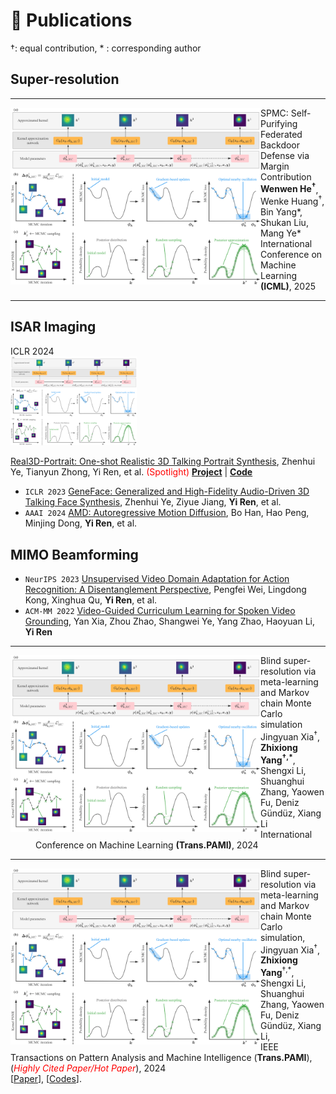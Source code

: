 
# 📝 Publications 
&dagger;: equal contribution, * : corresponding author

##  Super-resolution

<hr>

<dl>
  <dt><img align="left" width="400" src="./images/MLMC.png" alt="MLMC"></dt>
  <dd><a class="publication-title">SPMC: Self-Purifying Federated Backdoor Defense via Margin Contribution</a></dd>
  <dd><strong>Wenwen He<sup>&dagger;</sup></strong>, Wenke Huang<sup>&dagger;</sup>, Bin Yang*, Shukan Liu, Mang Ye*</dd>
  <dd>International Conference on Machine Learning  <strong>(ICML)</strong>, 2025</dd>
</dl>

<hr>




## ISAR Imaging

<div class='paper-box'><div class='paper-box-image'><div><div class="badge">ICLR 2024</div><img src='images/MLMC.png' alt="sym" width="40%"></div></div>
<div class='paper-box-text' markdown="1">

[Real3D-Portrait: One-shot Realistic 3D Talking Portrait Synthesis](https://openreview.net/forum?id=7ERQPyR2eb), Zhenhui Ye, Tianyun Zhong, Yi Ren, et al. <span style="color:red">(Spotlight)</span> [**Project**](https://real3dportrait.github.io/) | [**Code**](https://github.com/yerfor/Real3DPortrait)
</div>
</div>

- `ICLR 2023` [GeneFace: Generalized and High-Fidelity Audio-Driven 3D Talking Face Synthesis](https://openreview.net/forum?id=YfwMIDhPccD), Zhenhui Ye, Ziyue Jiang, **Yi Ren**, et al.
- `AAAI 2024` [AMD: Autoregressive Motion Diffusion](https://arxiv.org/abs/2305.09381), Bo Han, Hao Peng, Minjing Dong, **Yi Ren**, et al.

## MIMO Beamforming
- `NeurIPS 2023` [Unsupervised Video Domain Adaptation for Action Recognition: A Disentanglement Perspective](https://openreview.net/forum?id=Rp4PA0ez0m), Pengfei Wei, Lingdong Kong, Xinghua Qu, **Yi Ren**, et al.
- ``ACM-MM 2022`` [Video-Guided Curriculum Learning for Spoken Video Grounding](), Yan Xia, Zhou Zhao, Shangwei Ye, Yang Zhao, Haoyuan Li, **Yi Ren**


<hr>
<dl>
  <dt><img align="left" width="400" src="images/MLMC.png" alt="SPMC"></dt>
  <dd><a class="publication-title">Blind super-resolution via meta-learning and Markov chain Monte Carlo simulation</a></dd>
  </dd>Jingyuan Xia<sup>†</sup>, <strong>Zhixiong Yang<sup>†,*</sup></strong>, Shengxi Li, Shuanghui Zhang, Yaowen Fu, Deniz Gündüz, Xiang Li</dd>
  <dd>International Conference on Machine Learning  <strong>(Trans.PAMI)</strong>, 2024 </dd> 
</dl>
<hr>


<dt><img align="left" width="400" src="images/MLMC.png" alt="SPMC"></dt>

<div class='paper-box'><div class='paper-box-image'><div><div class="badge"></div>
<div class='paper-box-text' markdown="1">

Blind super-resolution via meta-learning and Markov chain Monte Carlo simulation,\
Jingyuan Xia<sup>†</sup>, **Zhixiong Yang**<sup>†,*</sup>, Shengxi Li, Shuanghui Zhang, Yaowen Fu, Deniz Gündüz, Xiang Li,\
IEEE Transactions on Pattern Analysis and Machine Intelligence (**Trans.PAMI**), (<span style="color:red">*Highly Cited Paper/Hot Paper*</span>), 2024\
[[Paper](https://arxiv.org/pdf/2406.08896)], [[Codes](https://github.com/XYLGroup/MLMC)].
</div>
</div>

